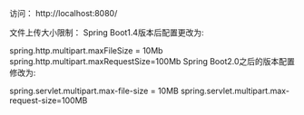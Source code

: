 访问：
http://localhost:8080/


文件上传大小限制：
Spring Boot1.4版本后配置更改为:

spring.http.multipart.maxFileSize = 10Mb
spring.http.multipart.maxRequestSize=100Mb
Spring Boot2.0之后的版本配置修改为:

spring.servlet.multipart.max-file-size = 10MB
spring.servlet.multipart.max-request-size=100MB
